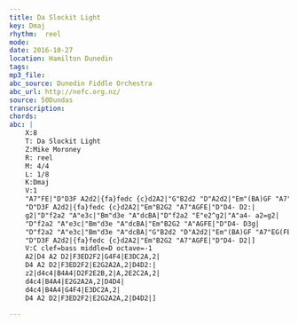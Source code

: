 ```yaml
---
title: Da Slockit Light
key: Dmaj
rhythm:  reel
mode:
date: 2016-10-27
location: Hamilton Dunedin
tags:
mp3_file:
abc_source: Dunedin Fiddle Orchestra
abc_url: http://nefc.org.nz/
source: 50Dundas
transcription:
chords: 
abc: |
    X:8
    T: Da Slockit Light
    Z:Mike Moroney
    R: reel
    M: 4/4
    L: 1/8
    K:Dmaj
    V:1
    "A7"FE|"D"D3F A2d2|{fa}fedc {c}d2A2|"G"B2d2 "D"A2d2|"Em"(BA)GF "A7"EG(FE)|
    "D"D3F A2d2|{fa}fedc {c}d2A2|"Em"B2G2 "A7"AGFE|"D"D4- D2:|
    g2|"D"f2a2 "A"e3c|"Bm"d3e "A"dcBA|"D"f2a2 "E"e2^g2|"A"a4- a2=g2|
    "D"f2a2 "A"e3c|"Bm"d3e "A"dcBA|"Em"B2G2 "A"AGFE|"D"D4- D3g|
    "D"f2a2 "A"e3c|"Bm"d3e "A"dcBA|"G"B2d2 "D"A2d2|"Em"(BA)GF "A7"EG(FE)|
    "D"D3F A2d2|{fa}fedc {c}d2A2|"Em"B2G2 "A7"AGFE|"D"D4- D2|]
    V:C clef=bass middle=D octave=-1
    A2|D4 A2 D2|F3ED2F2|G4F4|E3DC2A,2|
    D4 A2 D2|F3ED2F2|E2G2A2A,2|D4D2:|
    z2|d4c4|B4A4|D2F2E2B,2|A,2E2C2A,2|
    d4c4|B4A4|E2G2A2A,2|D4D4|
    d4c4|B4A4|G4F4|E3DC2A,2|
    D4 A2 D2|F3ED2F2|E2G2A2A,2|D4D2|]

---
```



